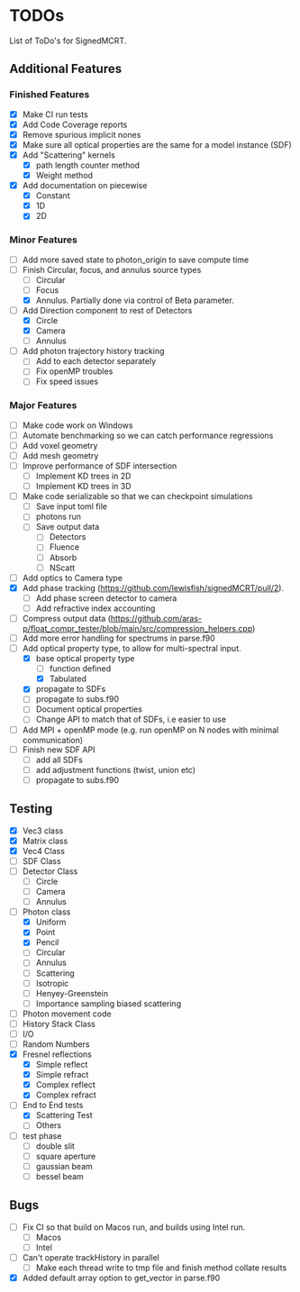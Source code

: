 # TODOs

List of ToDo's for SignedMCRT.

## Additional Features
### Finished Features
- [x] Make CI run tests
- [x] Add Code Coverage reports
- [x] Remove spurious implicit nones
- [x] Make sure all optical properties are the same for a model instance (SDF)
- [x] Add "Scattering" kernels
    - [x] path length counter method
    - [x] Weight method
- [x] Add documentation on piecewise
    - [x] Constant
    - [x] 1D
    - [x] 2D

### Minor Features
- [ ] Add more saved state to photon_origin to save compute time
- [ ] Finish Circular, focus, and annulus source types
    - [ ] Circular
    - [ ] Focus
    - [x] Annulus. Partially done via control of Beta parameter. 
- [ ] Add Direction component to rest of Detectors
    - [x] Circle
    - [x] Camera
    - [ ] Annulus
- [ ] Add photon trajectory history tracking
    - [ ] Add to each detector separately 
    - [ ] Fix openMP troubles
    - [ ] Fix speed issues
### Major Features
- [ ] Make code work on Windows
- [ ] Automate benchmarking so we can catch performance regressions
- [ ] Add voxel geometry
- [ ] Add mesh geometry
- [ ] Improve performance of SDF intersection
    - [ ] Implement KD trees in 2D
    - [ ] Implement KD trees in 3D
- [ ] Make code serializable so that we can checkpoint simulations
     - [ ] Save input toml file
     - [ ] photons run
     - [ ] Save output data
        - [ ] Detectors
        - [ ] Fluence
        - [ ] Absorb
        - [ ] NScatt
- [ ] Add optics to Camera type
- [x] Add phase tracking (https://github.com/lewisfish/signedMCRT/pull/2).
    - [ ] Add phase screen detector to camera
    - [ ] Add refractive index accounting
- [ ] Compress output data (https://github.com/aras-p/float_compr_tester/blob/main/src/compression_helpers.cpp)
- [ ] Add more error handling for spectrums in parse.f90
- [ ] Add optical property type, to allow for multi-spectral input.
    - [x] base optical property type
        - [ ] function defined
        - [x] Tabulated
    - [x] propagate to SDFs
    - [ ] propagate to subs.f90
    - [ ] Document optical properties
    - [ ] Change API to match that of SDFs, i.e easier to use
- [ ] Add MPI + openMP mode (e.g. run openMP on N nodes with minimal communication)
- [ ] Finish new SDF API
    - [ ] add all SDFs
    - [ ] add adjustment functions (twist, union etc)
    - [ ] propagate to subs.f90

## Testing

- [x] Vec3 class
- [x] Matrix class
- [x] Vec4 Class
- [ ] SDF Class
- [ ] Detector Class
    - [ ] Circle
    - [ ] Camera
    - [ ] Annulus
- [ ] Photon class
    - [x] Uniform
    - [x] Point
    - [x] Pencil
    - [ ] Circular
    - [ ] Annulus
    - [ ] Scattering
     - [ ] Isotropic
     - [ ] Henyey-Greenstein
     - [ ] Importance sampling biased scattering
- [ ] Photon movement code
- [ ] History Stack Class
- [ ] I/O
- [ ] Random Numbers
- [x] Fresnel reflections
    - [x] Simple reflect
    - [x] Simple refract
    - [x] Complex reflect
    - [x] Complex refract
- [ ] End to End tests
    - [x] Scattering Test
    - [ ] Others
- [ ] test phase
    - [ ] double slit
    - [ ] square aperture
    - [ ] gaussian beam
    - [ ] bessel beam

## Bugs
- [ ] Fix CI so that build on Macos run, and builds using Intel run.
    - [ ] Macos
    - [ ] Intel
- [ ] Can't operate trackHistory in parallel
    - [ ] Make each thread write to tmp file and finish method collate results
- [x] Added default array option to get_vector in parse.f90
